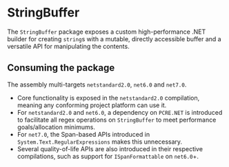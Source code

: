 # StringBuffer

The `StringBuffer` package exposes a custom high-performance .NET builder for creating `string`s with a mutable, directly accessible buffer and a versatile API for manipulating the contents.

## Consuming the package

The assembly multi-targets `netstandard2.0`, `net6.0` and `net7.0`.

- Core functionality is exposed in the `netstandard2.0` compilation, meaning any conforming project platform can use it.
- For `netstandard2.0` and `net6.0`, a dependency on `PCRE.NET` is introduced to facilitate all regex operations on `StringBuffer` to meet performance goals/allocation minimums.
- For `net7.0`, the Span-based APIs introduced in `System.Text.RegularExpressions` makes this unnecessary.
- Several quality-of-life APIs are also introduced in their respective compilations, such as support for `ISpanFormattable` on `net6.0`+.